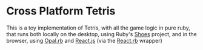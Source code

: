 Cross Platform Tetris
=====================

This is a toy implementation of Tetris, with all
the game logic in pure ruby, that runs both locally
on the desktop, using Ruby's [Shoes](http://shoesrb.com/) project,
and in the browser, using [Opal.rb](http://opalrb.org/) and [React.js](https://facebook.github.io/react/)
(via the [React.rb](https://github.com/zetachang/react.rb/) wrapper)

